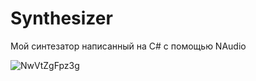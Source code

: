 # Synthesizer
Мой синтезатор написанный на C# с помощью NAudio

![NwVtZgFpz3g](https://user-images.githubusercontent.com/56492634/151190950-0738ecd9-cd95-4014-b5da-d85eb8e2f566.jpg)
